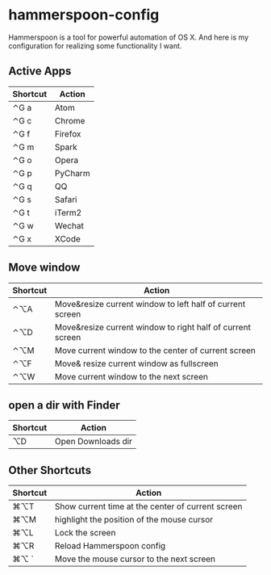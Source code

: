 # hammerspoon-config
Hammerspoon is a tool for powerful automation of OS X. And here is my configuration for realizing some functionality I want.

## Active Apps
Shortcut | Action
---|---
⌃G a| Atom
⌃G c| Chrome
⌃G f| Firefox
⌃G m| Spark
⌃G o| Opera
⌃G p| PyCharm
⌃G q| QQ
⌃G s| Safari
⌃G t| iTerm2
⌃G w| Wechat
⌃G x| XCode

## Move window

Shortcut | Action
---|---
⌃⌥A| Move&resize current window to left half of current screen
⌃⌥D| Move&resize current window to right half of current screen
⌃⌥M| Move current window to the center of current screen
⌃⌥F| Move& resize current window as fullscreen
⌃⌥W| Move current window to the next screen

## open a dir with Finder

Shortcut | Action
---|---
⌥D| Open Downloads dir

## Other Shortcuts
Shortcut | Action
---|---
⌘⌥T| Show current time at the center of current screen
⌘⌥M| highlight the position of the mouse cursor
⌘⌥L| Lock the screen
⌘⌥R| Reload Hammerspoon config
⌘⌥ \`| Move the mouse cursor to the next screen
